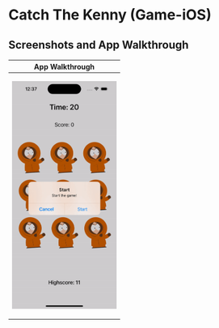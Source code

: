 # Catch The Kenny (Game-iOS)

## Screenshots and App Walkthrough
| App Walkthrough |
| --- |
| <p align="center"><img src="CatchTheKennyGame.gif" height="450"/></p> |
